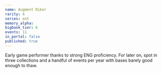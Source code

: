```yaml
---
name: Augment Riker
rarity: 4
series: ent
memory_alpha:
bigbook_tier: 6
events: 11
in_portal: false
published: true
---
```


Early game performer thanks to strong ENG proficiency. For later on, spot in three collections and a handful of events per year with bases barely good enough to thaw.
